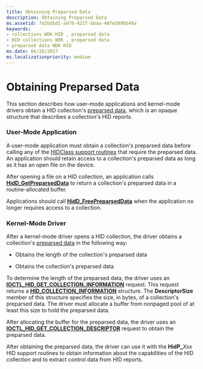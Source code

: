 ```yaml
---
title: Obtaining Preparsed Data
description: Obtaining Preparsed Data
ms.assetid: 7a2bdbd1-a970-421f-bbaa-40fe589bb49a
keywords:
- collections WDK HID , preparsed data
- HID collections WDK , preparsed data
- preparsed data WDK HID
ms.date: 04/20/2017
ms.localizationpriority: medium
---
```


# Obtaining Preparsed Data





This section describes how user-mode applications and kernel-mode drivers obtain a HID collection's [preparsed data](preparsed-data.md), which is an opaque structure that describes a collection's HID reports.

### User-Mode Application

A user-mode application must obtain a collection's preparsed data before calling any of the [HIDClass support routines](https://docs.microsoft.com/windows-hardware/drivers/ddi/index) that require the preparsed data. An application should retain access to a collection's preparsed data as long as it has an open file on the device.

After opening a file on a HID collection, an application calls [**HidD\_GetPreparsedData**](https://docs.microsoft.com/windows-hardware/drivers/ddi/hidsdi/nf-hidsdi-hidd_getpreparseddata) to return a collection's preparsed data in a routine-allocated buffer.

Applications should call [**HidD\_FreePreparsedData**](https://docs.microsoft.com/windows-hardware/drivers/ddi/hidsdi/nf-hidsdi-hidd_freepreparseddata) when the application no longer requires access to a collection.

### Kernel-Mode Driver

After a kernel-mode driver opens a HID collection, the driver obtains a collection's [preparsed data](preparsed-data.md) in the following way:

-   Obtains the length of the collection's preparsed data

-   Obtains the collection's preparsed data

To determine the length of the preparsed data, the driver uses an [**IOCTL\_HID\_GET\_COLLECTION\_INFORMATION**](https://docs.microsoft.com/windows-hardware/drivers/ddi/hidclass/ni-hidclass-ioctl_hid_get_collection_information) request. This request returns a [**HID\_COLLECTION\_INFORMATION**](https://docs.microsoft.com/windows-hardware/drivers/ddi/hidclass/ns-hidclass-_hid_collection_information) structure. The **DescriptorSize** member of this structure specifies the size, in bytes, of a collection's preparsed data. The driver must allocate a buffer from nonpaged pool of at least this size to hold the preparsed data.

After allocating the buffer for the preparsed data, the driver uses an [**IOCTL\_HID\_GET\_COLLECTION\_DESCRIPTOR**](https://docs.microsoft.com/windows-hardware/drivers/ddi/hidclass/ni-hidclass-ioctl_hid_get_collection_descriptor) request to obtain the preparsed data.

After obtaining the preparsed data, the driver can use it with the **HidP\_**<em>Xxx</em> HID support routines to obtain information about the capabilities of the HID collection and to extract control data from HID reports.

 

 




